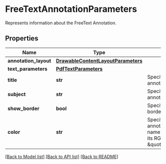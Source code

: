 # FreeTextAnnotationParameters

Represents information about the FreeText Annotation.
## Properties
Name | Type | Description | Notes
------------ | ------------- | ------------- | -------------
**annotation_layout** | [**DrawableContentLayoutParameters**](DrawableContentLayoutParameters.md) |  | 
**text_parameters** | [**PdfTextParameters**](PdfTextParameters.md) |  | [optional] 
**title** | **str** | Specifies the title of the annotation, if any. | [optional] 
**subject** | **str** | Specify the subject of the annotation, if any. | [optional] 
**show_border** | **bool** | Specifies if the annotation border shall be drawn. | [optional] 
**color** | **str** | Specifies the color of the annotation, using the color name (ie: \&quot;red\&quot;) or its RGBa code (ie: \&quot;rgba(255,0,0,1)\&quot;). | [optional] [default to 'red']

[[Back to Model list]](../README.md#documentation-for-models) [[Back to API list]](../README.md#documentation-for-api-endpoints) [[Back to README]](../README.md)



